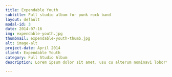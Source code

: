 ```yaml
---
title: Expendable Youth
subtitle: Full studio album for punk rock band
layout: default
modal-id: 3
date: 2014-07-16
img: expendable-youth.jpg
thumbnail: expendable-youth-thumb.jpg
alt: image-alt
project-date: April 2014
client: Expendable Youth
category: Full Studio Album
description: Lorem ipsum dolor sit amet, usu cu alterum nominavi lobortis. At duo novum diceret. Tantas apeirian vix et, usu sanctus postulant inciderint ut, populo diceret necessitatibus in vim. Cu eum dicam feugiat noluisse.

---
```

